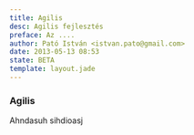 ```yaml
---
title: Agilis
desc: Agilis fejlesztés
preface: Az ....
author: Pató István <istvan.pato@gmail.com>
date: 2013-05-13 08:53
state: BETA
template: layout.jade
---
```


### Agilis

Ahndasuh sihdioasj